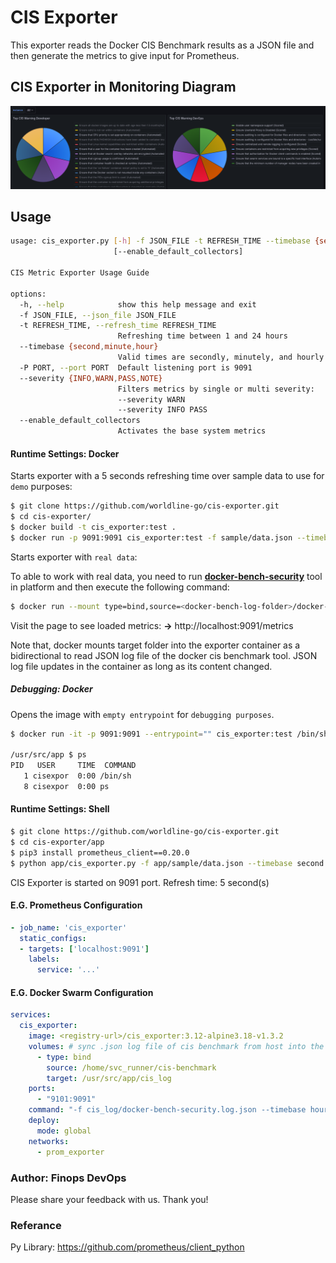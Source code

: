 # CIS Exporter

This exporter reads the Docker CIS Benchmark results as a JSON file and then generate the metrics to give input for Prometheus.

## CIS Exporter in Monitoring Diagram

<img src="_assets/dashboard.png"/>

## Usage

```sh
usage: cis_exporter.py [-h] -f JSON_FILE -t REFRESH_TIME --timebase {second,minute,hour} [-P PORT] [--severity {INFO,WARN,PASS,NOTE}]
                       [--enable_default_collectors]

CIS Metric Exporter Usage Guide

options:
  -h, --help            show this help message and exit
  -f JSON_FILE, --json_file JSON_FILE
  -t REFRESH_TIME, --refresh_time REFRESH_TIME
                        Refreshing time between 1 and 24 hours
  --timebase {second,minute,hour}
                        Valid times are secondly, minutely, and hourly
  -P PORT, --port PORT  Default listening port is 9091
  --severity {INFO,WARN,PASS,NOTE}
                        Filters metrics by single or multi severity:
                        --severity WARN
                        --severity INFO PASS
  --enable_default_collectors
                        Activates the base system metrics
```

#### Runtime Settings: Docker

Starts exporter with a 5 seconds refreshing time over sample data to use for `demo` purposes:

```sh
$ git clone https://github.com/worldline-go/cis-exporter.git
$ cd cis-exporter/
$ docker build -t cis_exporter:test .
$ docker run -p 9091:9091 cis_exporter:test -f sample/data.json --timebase second -t 5
```

Starts exporter with `real data`:  

To able to work with real data, you need to run **[docker-bench-security](https://github.com/docker/docker-bench-security)** tool in platform and then execute the following command:  


```sh
$ docker run --mount type=bind,source=<docker-bench-log-folder>/docker-bench-security.log.json,target=/usr/src/app/cis_log -p 9091:9091 cis_exporter:test -f cis_log/docker-bench-security.log.json --timebase second -t 5
```

Visit the page to see loaded metrics: __->__  http://localhost:9091/metrics


Note that, docker mounts target folder into the exporter container as a bidirectional to read JSON log file of the docker cis benchmark tool. JSON log file updates in the container as long as its content changed.

##### Debugging: Docker

Opens the image with `empty entrypoint` for  `debugging purposes`.

```sh
$ docker run -it -p 9091:9091 --entrypoint="" cis_exporter:test /bin/sh

/usr/src/app $ ps
PID   USER     TIME  COMMAND
   1 cisexpor  0:00 /bin/sh
   8 cisexpor  0:00 ps

```

#### Runtime Settings: Shell

```sh
$ git clone https://github.com/worldline-go/cis-exporter.git
$ cd cis-exporter/app
$ pip3 install prometheus_client==0.20.0
$ python app/cis_exporter.py -f app/sample/data.json --timebase second -t 5
```
CIS Exporter is started on 9091 port. Refresh time: 5 second(s)


#### E.G. Prometheus Configuration
```yaml
- job_name: 'cis_exporter'
  static_configs:
  - targets: ['localhost:9091']
    labels:
      service: '...'
```

#### E.G. Docker Swarm Configuration
```yaml
services:
  cis_exporter:
    image: <registry-url>/cis_exporter:3.12-alpine3.18-v1.3.2
    volumes: # sync .json log file of cis benchmark from host into the container once it is changed.
      - type: bind
        source: /home/svc_runner/cis-benchmark
        target: /usr/src/app/cis_log
    ports:
      - "9101:9091"
    command: "-f cis_log/docker-bench-security.log.json --timebase hour -t 3 --severity WARN"
    deploy:
      mode: global
    networks:
      - prom_exporter
```

### Author: Finops DevOps

Please share your feedback with us. Thank you!

### Referance
Py Library: https://github.com/prometheus/client_python
